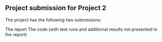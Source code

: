 ## Project submission for Project 2

The project has the following two submissions:

The report
The code (with test runs and additional results not presented in the report)
